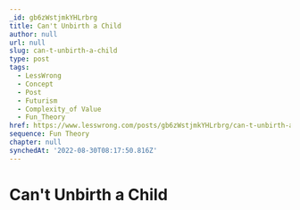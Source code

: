 ```yaml
---
_id: gb6zWstjmkYHLrbrg
title: Can't Unbirth a Child
author: null
url: null
slug: can-t-unbirth-a-child
type: post
tags:
  - LessWrong
  - Concept
  - Post
  - Futurism
  - Complexity_of Value
  - Fun_Theory
href: https://www.lesswrong.com/posts/gb6zWstjmkYHLrbrg/can-t-unbirth-a-child
sequence: Fun Theory
chapter: null
synchedAt: '2022-08-30T08:17:50.816Z'
---
```

# Can't Unbirth a Child

